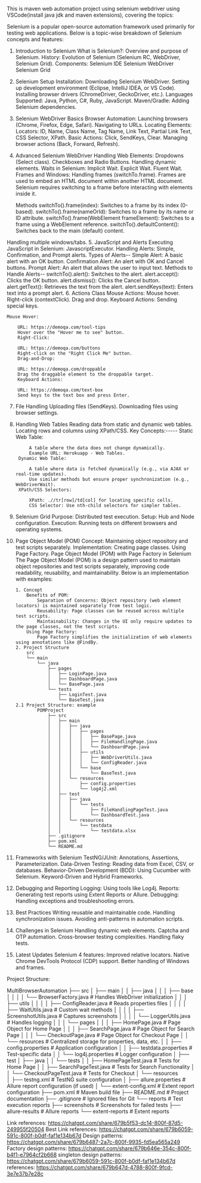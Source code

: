 This is maven web automation project using selenium webdriver using VSCode(install java jdk and maven extensions), covering the topics:

Selenium is a popular open-source automation framework used primarily for testing web applications. Below is a topic-wise breakdown of Selenium concepts and features:

1. Introduction to Selenium
What is Selenium?: Overview and purpose of Selenium.
History: Evolution of Selenium (Selenium RC, WebDriver, Selenium Grid).
Components:
Selenium IDE
Selenium WebDriver
Selenium Grid
2. Selenium Setup
Installation:
Downloading Selenium WebDriver.
Setting up development environment (Eclipse, IntelliJ IDEA, or VS Code).
Installing browser drivers (ChromeDriver, GeckoDriver, etc.).
Languages Supported:
Java, Python, C#, Ruby, JavaScript.
Maven/Gradle:
Adding Selenium dependencies.
3. Selenium WebDriver Basics
Browser Automation:
Launching browsers (Chrome, Firefox, Edge, Safari).
Navigating to URLs.
Locating Elements:
Locators:
ID, Name, Class Name, Tag Name, Link Text, Partial Link Text, CSS Selector, XPath.
Basic Actions:
Click, SendKeys, Clear.
Managing browser actions (Back, Forward, Refresh).
4. Advanced Selenium WebDriver
Handling Web Elements:
Dropdowns (Select class).
Checkboxes and Radio Buttons.
Handling dynamic elements.
Waits in Selenium:
Implicit Wait.
Explicit Wait.
Fluent Wait.
Frames and Windows:
Handling frames (switchTo.frame).
    Frames are used to embed an HTML document within another HTML document. Selenium requires switching to a frame before interacting with elements inside it.

    Methods
    switchTo().frame(index): Switches to a frame by its index (0-based).
    switchTo().frame(nameOrId): Switches to a frame by its name or ID attribute.
    switchTo().frame(WebElement frameElement): Switches to a frame using a WebElement reference.
    switchTo().defaultContent(): Switches back to the main (default) content.
    
Handling multiple windows/tabs.
5. JavaScript and Alerts
Executing JavaScript in Selenium:
JavascriptExecutor.
Handling Alerts:
Simple, Confirmation, and Prompt alerts.
    Types of Alerts--
        Simple Alert: A basic alert with an OK button.
        Confirmation Alert: An alert with OK and Cancel buttons.
        Prompt Alert: An alert that allows the user to input text.
    Methods to Handle Alerts--
            switchTo().alert(): Switches to the alert.
            alert.accept(): Clicks the OK button.
            alert.dismiss(): Clicks the Cancel button.
            alert.getText(): Retrieves the text from the alert.
            alert.sendKeys(text): Enters text into a prompt alert.
6. Actions Class
Mouse Actions:
Mouse hover.
Right-click (contextClick).
Drag and drop.
Keyboard Actions: Sending special keys.
    
    Mouse Hover:

        URL: https://demoqa.com/tool-tips
        Hover over the "Hover me to see" button.
        Right-Click:

        URL: https://demoqa.com/buttons
        Right-click on the "Right Click Me" button.
        Drag-and-Drop:

        URL: https://demoqa.com/droppable
        Drag the draggable element to the droppable target.
        Keyboard Actions:

        URL: https://demoqa.com/text-box
        Send keys to the text box and press Enter.
        
7. File Handling
Uploading files (SendKeys).
Downloading files using browser settings.
8. Handling Web Tables
Reading data from static and dynamic web tables.
Locating rows and columns using XPath/CSS.
    Key Concepts:-----
        Static Web Table:

            A table where the data does not change dynamically.
            Example URL: Herokuapp - Web Tables.
        Dynamic Web Table:

            A table where data is fetched dynamically (e.g., via AJAX or real-time updates).
            Use similar methods but ensure proper synchronization (e.g., WebDriverWait).
        XPath/CSS Selectors:

            XPath: .//tr[row]/td[col] for locating specific cells.
            CSS Selector: Use nth-child selectors for simpler tables.
9. Selenium Grid
Purpose:
Distributed test execution.
Setup:
Hub and Node configuration.
Execution:
Running tests on different browsers and operating systems.
10. Page Object Model (POM)
    Concept:
        Maintaining object repository and test scripts separately.
        Implementation:
        Creating page classes.
        Using Page Factory.
    Page Object Model (POM) with Page Factory in Selenium
        The Page Object Model (POM) is a design pattern used to maintain object repositories and test scripts separately, improving code readability, reusability, and maintainability. Below is an implementation with examples:

        1. Concept
            Benefits of POM:
                Separation of Concerns: Object repository (web element locators) is maintained separately from test logic.
                Reusability: Page classes can be reused across multiple test scripts.
                Maintainability: Changes in the UI only require updates to the page classes, not the test scripts.
            Using Page Factory:
                Page Factory simplifies the initialization of web elements using annotations like @FindBy.
        2. Project Structure
            src
            └── main
                └── java
                    ├── pages
                    │   ├── LoginPage.java
                    │   ├── DashboardPage.java
                    │   └── BasePage.java
                    └── tests
                        ├── LoginTest.java
                        └── BaseTest.java
        2.1 Project Structure: example
                POMProject
                    ├── src
                    │   ├── main
                    │   │   ├── java
                    │   │   │   ├── pages
                    │   │   │   │   ├── BasePage.java
                    │   │   │   │   ├── FileHandlingPage.java
                    │   │   │   │   └── DashboardPage.java
                    │   │   │   ├── utils
                    │   │   │   │   ├── WebDriverUtils.java
                    │   │   │   │   └── ConfigReader.java
                    │   │   │   └── base
                    │   │   │       └── BaseTest.java
                    │   │   └── resources
                    │   │       ├── config.properties
                    │   │       └── log4j2.xml
                    │   ├── test
                    │   │   ├── java
                    │   │   │   └── tests
                    │   │   │       ├── FileHandlingPageTest.java
                    │   │   │       └── DashboardTest.java
                    │   │   └── resources
                    │   │       └── testdata
                    │   │           └── testdata.xlsx
                    ├── .gitignore
                    ├── pom.xml
                    └── README.md


11. Frameworks with Selenium
TestNG/JUnit:
Annotations, Assertions, Parameterization.
Data-Driven Testing:
Reading data from Excel, CSV, or databases.
Behavior-Driven Development (BDD):
Using Cucumber with Selenium.
Keyword-Driven and Hybrid Frameworks.
12. Debugging and Reporting
Logging:
Using tools like Log4j.
Reports:
Generating test reports using Extent Reports or Allure.
Debugging:
Handling exceptions and troubleshooting errors.
13. Best Practices
Writing reusable and maintainable code.
Handling synchronization issues.
Avoiding anti-patterns in automation scripts.
14. Challenges in Selenium
Handling dynamic web elements.
Captcha and OTP automation.
Cross-browser testing complexities.
Handling flaky tests.
15. Latest Updates
Selenium 4 features:
Improved relative locators.
Native Chrome DevTools Protocol (CDP) support.
Better handling of Windows and frames.

Project Structure:

MultiBrowserAutomation
├── src
│   ├── main
│   │   ├── java
│   │   │   ├── base
│   │   │   │   └── BrowserFactory.java            # Handles WebDriver initialization
│   │   │   ├── utils
│   │   │   │   ├── ConfigReader.java             # Reads properties files
│   │   │   │   ├── WaitUtils.java                # Custom wait methods
│   │   │   │   ├── ScreenshotUtils.java          # Captures screenshots
│   │   │   │   └── LoggerUtils.java              # Handles logging
│   │   │   └── pages
│   │   │       ├── HomePage.java                 # Page Object for Home Page
│   │   │       ├── SearchPage.java               # Page Object for Search Page
│   │   │       └── CheckoutPage.java             # Page Object for Checkout Page
│   │   └── resources                              # Centralized storage for properties, data, etc.
│   │       ├── config.properties                 # Application configuration
│   │       ├── testdata.properties               # Test-specific data
│   │       └── log4j.properties                  # Logger configuration
│   ├── test
│       ├── java
│       │   └── tests
│       │       ├── HomePageTest.java             # Tests for Home Page
│       │       ├── SearchPageTest.java           # Tests for Search Functionality
│       │       └── CheckoutPageTest.java         # Tests for Checkout
│       └── resources                             
│           ├── testng.xml                        # TestNG suite configuration
│           ├── allure.properties                 # Allure report configuration (if used)
│           └── extent-config.xml                 # Extent report configuration
├── pom.xml                                       # Maven build file
├── README.md                                     # Project documentation
├── .gitignore                                    # Ignored files for Git
└── reports                                       # Test execution reports
    ├── screenshots                               # Screenshots for failed tests
    ├── allure-results                            # Allure reports
    └── extent-reports                            # Extent reports

Link references: https://chatgpt.com/share/679b5f53-dc14-800f-87d5-249955f20504
Best Link references: https://chatgpt.com/share/679b6059-591c-800f-b0df-faf1e134b67d
Design patterns: https://chatgpt.com/share/679b6487-2a7c-800f-9935-fd5ea565a249
Factory design patterns: https://chatgpt.com/share/679b646e-354c-800f-b4f1-e7964cf2b668
singleton design patterns: https://chatgpt.com/share/679b6059-591c-800f-b0df-faf1e134b67d
references: https://chatgpt.com/share/679b647d-4788-800f-9fcd-3e7e37b7e28c

